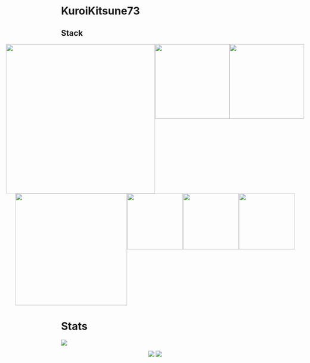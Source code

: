 # KuroiKitsune73
## Stack
<div align="center">
  <div style="display: flex; justify-content: center;">
    <img src="https://upload.wikimedia.org/wikipedia/commons/thumb/3/31/NumPy_logo_2020.svg/2560px-NumPy_logo_2020.svg.png" width="400">
    <img src="https://seeklogo.com/images/M/matplotlib-logo-7676870AC0-seeklogo.com.png" width="200">
    <img src="https://upload.wikimedia.org/wikipedia/commons/thumb/3/32/OpenCV_Logo_with_text_svg_version.svg/1200px-OpenCV_Logo_with_text_svg_version.svg.png" width="200">
  </div>
  <div style="display: flex; justify-content: center;">
    <img src="https://upload.wikimedia.org/wikipedia/commons/thumb/0/05/Scikit_learn_logo_small.svg/2560px-Scikit_learn_logo_small.svg.png" width="300">
    <img src="https://upload.wikimedia.org/wikipedia/commons/thumb/a/ae/Keras_logo.svg/1200px-Keras_logo.svg.png" width="150">
    <img src="https://upload.wikimedia.org/wikipedia/commons/thumb/2/2d/Tensorflow_logo.svg/1200px-Tensorflow_logo.svg.png" width="150">
    <img src="https://upload.wikimedia.org/wikipedia/commons/thumb/1/10/PyTorch_logo_icon.svg/1200px-PyTorch_logo_icon.svg.png" width="150">
  </div>
</div>

# Stats
![](./profile-3d-contrib/profile-south-season-animate.svg)
<p align="center"><img src="https://github-readme-stats.vercel.app/api/top-langs/?username=KuroiKitsune73&theme=tokyonight&layout=compact&langs_count=10&hide_border=true&show_icons=true%22"/>

 <img src="https://github-readme-stats.vercel.app/api?username=KuroiKitsune73&hide=issues&theme=tokyonight"/>       
</p>  
